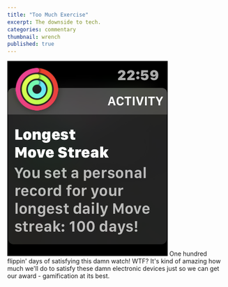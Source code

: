 ```yaml
---
title: "Too Much Exercise"
excerpt: The downside to tech. 
categories: commentary
thumbnail: wrench
published: true
---
```


!["Tedium"](/images/100_days.png)
One hundred flippin' days of satisfying this damn watch! WTF? It's kind of amazing how much we'll do to satisfy these damn electronic devices just so we can get our award - gamification at its best. 
